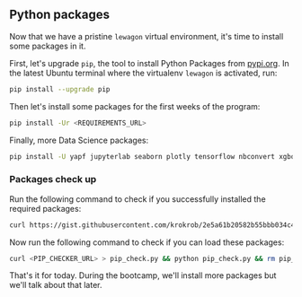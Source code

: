 ## Python packages

Now that we have a pristine `lewagon` virtual environment, it's time to install some packages in it.

First, let's upgrade `pip`, the tool to install Python Packages from [pypi.org](https://pypi.org). In the latest Ubuntu terminal where the virtualenv `lewagon` is activated, run:

```bash
pip install --upgrade pip
```

Then let's install some packages for the first weeks of the program:

```bash
pip install -Ur <REQUIREMENTS_URL>
```

Finally, more Data Science packages:

```bash
pip install -U yapf jupyterlab seaborn plotly tensorflow nbconvert xgboost statsmodels pandas-profiling dtale jupyter-resource-usage
```

### Packages check up

Run the following command to check if you successfully installed the required packages:
```bash
curl https://gist.githubusercontent.com/krokrob/2e5a61b20582b55bbb034c4ea1e9f633/raw/6b49cb880b8498ed4eaaff23048d2c694bb13b7e/pip_check.sh > pip_check.sh && zsh pip_check.sh && rm pip_check.sh
```

Now run the following command to check if you can load these packages:
```bash
curl <PIP_CHECKER_URL> > pip_check.py && python pip_check.py && rm pip_check.py
```

That's it for today. During the bootcamp, we'll install more packages but we'll talk about that later.
